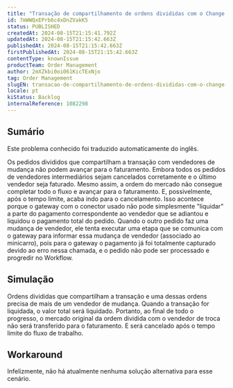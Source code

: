 ```yaml
---
title: "Transação de compartilhamento de ordens divididas com o Change Seller: o fluxo de status é interrompido"
id: 7mWWQxEPrb6c4xDnZVakK5
status: PUBLISHED
createdAt: 2024-08-15T21:15:41.792Z
updatedAt: 2024-08-15T21:15:42.663Z
publishedAt: 2024-08-15T21:15:42.663Z
firstPublishedAt: 2024-08-15T21:15:42.663Z
contentType: knownIssue
productTeam: Order Management
author: 2mXZkbi0oi061KicTExNjo
tag: Order Management
slugEN: transacao-de-compartilhamento-de-ordens-divididas-com-o-change-seller-o-fluxo-de-status-e-interrompido
locale: pt
kiStatus: Backlog
internalReference: 1082298
---
```


## Sumário

<div class="alert alert-info">
  <p>Este problema conhecido foi traduzido automaticamente do inglês.</p>
</div>



Os pedidos divididos que compartilham a transação com vendedores de mudança não podem avançar para o faturamento. Embora todos os pedidos de vendedores intermediários sejam cancelados corretamente e o último vendedor seja faturado. Mesmo assim, a ordem do mercado não consegue completar todo o fluxo e avançar para o faturamento. E, possivelmente, após o tempo limite, acaba indo para o cancelamento.
Isso acontece porque o gateway com o conector usado não pode simplesmente "liquidar" a parte do pagamento correspondente ao vendedor que se adiantou e liquidou o pagamento total do pedido.
Quando o outro pedido faz uma mudança de vendedor, ele tenta executar uma etapa que se comunica com o gateway para informar essa mudança de vendedor (associado ao minicarro), pois para o gateway o pagamento já foi totalmente capturado devido ao erro nessa chamada, e o pedido não pode ser processado e progredir no Workflow.

## Simulação


Ordens divididas que compartilham a transação e uma dessas ordens precisa de mais de um vendedor de mudança.
Quando a transação for liquidada, o valor total será liquidado.
Portanto, ao final de todo o progresso, o mercado original da ordem dividida com o vendedor de troca não será transferido para o faturamento. E será cancelado após o tempo limite do fluxo de trabalho.



## Workaround


Infelizmente, não há atualmente nenhuma solução alternativa para esse cenário.





